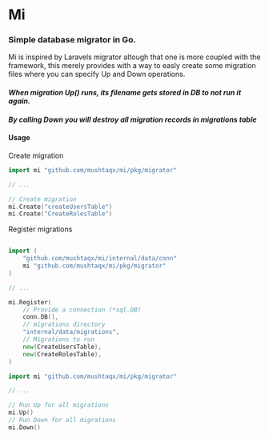 # Mi
### Simple database migrator in Go.
Mi is inspired by Laravels migrator altough that one is more coupled with the framework, this merely provides with a way to easly create some migration files where you can specify Up and Down operations.

#### *When migration Up() runs, its filename gets stored in DB to not run it again.*

#### *By calling Down you will destroy all migration records in migrations table*

#### Usage

Create migration
```go
import mi "github.com/mushtaqx/mi/pkg/migrator"

// ...

// Create migration
mi.Create("createUsersTable")
mi.Create("CreateRolesTable")
```


Register migrations

```go

import (
    "github.com/mushtaqx/mi/internal/data/conn"
    mi "github.com/mushtaqx/mi/pkg/migrator"
)

// ...

mi.Register(
    // Provide a connection (*sql.DB)
    conn.DB(),
    // migrations directory
    "internal/data/migrations",
    // Migrations to run
    new(CreateUsersTable),
    new(CreateRolesTable),
)
```

```go
import mi "github.com/mushtaqx/mi/pkg/migrator"

// ...

// Run Up for all migrations
mi.Up()
// Run Down for all migrations
mi.Down()
```
